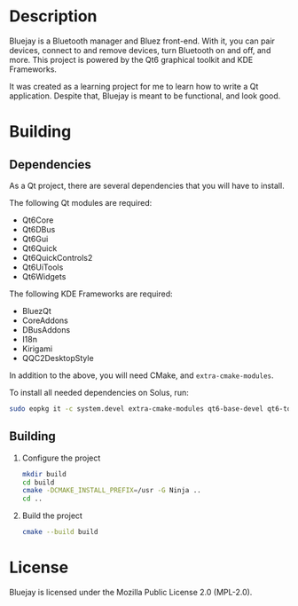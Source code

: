 # Description

Bluejay is a Bluetooth manager and Bluez front-end. With it, you can pair devices, connect to and remove devices, turn Bluetooth on and off, and more. This project is powered by the Qt6 graphical toolkit and KDE Frameworks.

It was created as a learning project for me to learn how to write a Qt application. Despite that, Bluejay is meant to be functional, and look good.

# Building

## Dependencies

As a Qt project, there are several dependencies that you will have to install.

The following Qt modules are required:

- Qt6Core
- Qt6DBus
- Qt6Gui
- Qt6Quick
- Qt6QuickControls2
- Qt6UiTools
- Qt6Widgets

The following KDE Frameworks are required:

- BluezQt
- CoreAddons
- DBusAddons
- I18n
- Kirigami
- QQC2DesktopStyle

In addition to the above, you will need CMake, and `extra-cmake-modules`.

To install all needed dependencies on Solus, run:

```bash
sudo eopkg it -c system.devel extra-cmake-modules qt6-base-devel qt6-tools-devel qt6-declarative-devel kf6-bluezqt-devel kf6-kcoreaddons-devel kf6-dbusaddons-devel kf6-ki18n-devel kf6-kirigami-devel kf6-qqc2-desktop-style-devel
```

## Building

1. Configure the project

   ```bash
   mkdir build
   cd build
   cmake -DCMAKE_INSTALL_PREFIX=/usr -G Ninja ..
   cd ..
   ```

2. Build the project

   ```bash
   cmake --build build
   ```

# License

Bluejay is licensed under the Mozilla Public License 2.0 (MPL-2.0).
